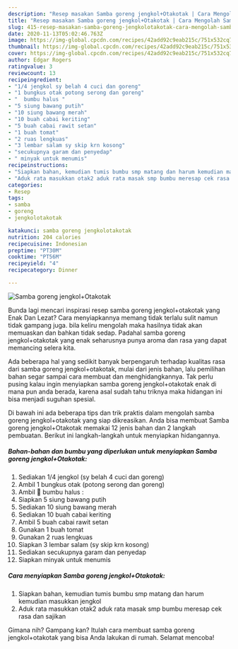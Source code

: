 ```yaml
---
description: "Resep masakan Samba goreng jengkol+Otakotak | Cara Mengolah Samba goreng jengkol+Otakotak Yang Enak Dan Mudah"
title: "Resep masakan Samba goreng jengkol+Otakotak | Cara Mengolah Samba goreng jengkol+Otakotak Yang Enak Dan Mudah"
slug: 415-resep-masakan-samba-goreng-jengkolotakotak-cara-mengolah-samba-goreng-jengkolotakotak-yang-enak-dan-mudah
date: 2020-11-13T05:02:46.763Z
image: https://img-global.cpcdn.com/recipes/42add92c9eab215c/751x532cq70/samba-goreng-jengkolotakotak-foto-resep-utama.jpg
thumbnail: https://img-global.cpcdn.com/recipes/42add92c9eab215c/751x532cq70/samba-goreng-jengkolotakotak-foto-resep-utama.jpg
cover: https://img-global.cpcdn.com/recipes/42add92c9eab215c/751x532cq70/samba-goreng-jengkolotakotak-foto-resep-utama.jpg
author: Edgar Rogers
ratingvalue: 3
reviewcount: 13
recipeingredient:
- "1/4 jengkol sy belah 4 cuci dan goreng"
- "1 bungkus otak potong serong dan goreng"
- "  bumbu halus "
- "5 siung bawang putih"
- "10 siung bawang merah"
- "10 buah cabai keriting"
- "5 buah cabai rawit setan"
- "1 buah tomat"
- "2 ruas lengkuas"
- "3 lembar salam sy skip krn kosong"
- "secukupnya garam dan penyedap"
- " minyak untuk menumis"
recipeinstructions:
- "Siapkan bahan, kemudian tumis bumbu smp matang dan harum kemudian masukkan jengkol"
- "Aduk rata masukkan otak2 aduk rata masak smp bumbu meresap cek rasa dan sajikan"
categories:
- Resep
tags:
- samba
- goreng
- jengkolotakotak

katakunci: samba goreng jengkolotakotak 
nutrition: 204 calories
recipecuisine: Indonesian
preptime: "PT30M"
cooktime: "PT56M"
recipeyield: "4"
recipecategory: Dinner

---
```



![Samba goreng jengkol+Otakotak](https://img-global.cpcdn.com/recipes/42add92c9eab215c/751x532cq70/samba-goreng-jengkolotakotak-foto-resep-utama.jpg)

Bunda lagi mencari inspirasi resep samba goreng jengkol+otakotak yang Enak Dan Lezat? Cara menyiapkannya memang tidak terlalu sulit namun tidak gampang juga. bila keliru mengolah maka hasilnya tidak akan memuaskan dan bahkan tidak sedap. Padahal samba goreng jengkol+otakotak yang enak seharusnya punya aroma dan rasa yang dapat memancing selera kita.



Ada beberapa hal yang sedikit banyak berpengaruh terhadap kualitas rasa dari samba goreng jengkol+otakotak, mulai dari jenis bahan, lalu pemilihan bahan segar sampai cara membuat dan menghidangkannya. Tak perlu pusing kalau ingin menyiapkan samba goreng jengkol+otakotak enak di mana pun anda berada, karena asal sudah tahu triknya maka hidangan ini bisa menjadi suguhan spesial.


Di bawah ini ada beberapa tips dan trik praktis dalam mengolah samba goreng jengkol+otakotak yang siap dikreasikan. Anda bisa membuat Samba goreng jengkol+Otakotak memakai 12 jenis bahan dan 2 langkah pembuatan. Berikut ini langkah-langkah untuk menyiapkan hidangannya.

<!--inarticleads1-->

##### Bahan-bahan dan bumbu yang diperlukan untuk menyiapkan Samba goreng jengkol+Otakotak:

1. Sediakan 1/4 jengkol (sy belah 4 cuci dan goreng)
1. Ambil 1 bungkus otak (potong serong dan goreng)
1. Ambil  🌸 bumbu halus :
1. Siapkan 5 siung bawang putih
1. Sediakan 10 siung bawang merah
1. Sediakan 10 buah cabai keriting
1. Ambil 5 buah cabai rawit setan
1. Gunakan 1 buah tomat
1. Gunakan 2 ruas lengkuas
1. Siapkan 3 lembar salam (sy skip krn kosong)
1. Sediakan secukupnya garam dan penyedap
1. Siapkan  minyak untuk menumis




<!--inarticleads2-->

##### Cara menyiapkan Samba goreng jengkol+Otakotak:

1. Siapkan bahan, kemudian tumis bumbu smp matang dan harum kemudian masukkan jengkol
1. Aduk rata masukkan otak2 aduk rata masak smp bumbu meresap cek rasa dan sajikan




Gimana nih? Gampang kan? Itulah cara membuat samba goreng jengkol+otakotak yang bisa Anda lakukan di rumah. Selamat mencoba!

